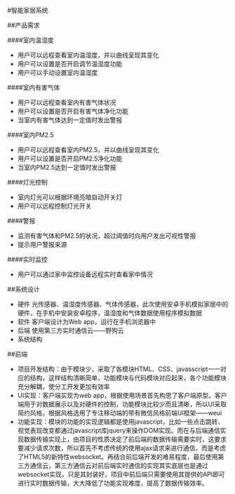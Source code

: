 #智能家居系统

##产品需求

####室内温湿度
 - 用户可以远程查看室内温湿度，并以曲线呈现其变化
 - 用户可以设置是否开启调节温湿度功能
 - 用户可以手动设置室内温湿度

####室内有害气体

 - 用户可以远程查看室内有害气体状况
 - 用户可以设置是否开启有害气体净化功能
 - 当室内有害气体达到一定值时发出警报

####室内PM2.5

 - 用户可以远程查看室内PM2.5，并以曲线呈现其变化
 - 用户可以设置是否开启PM2.5净化功能
 - 当室内PM2.5达到一定值时发出警报

####灯光控制

 - 室内灯光可以根据环境亮暗自动开关灯
 - 用户可以远程控制灯光开关

####警报

 - 监测有害气体和PM2.5的状况，超过阈值时向用户发出可视性警报
 - 提示用户警报来源

####实时监控

 - 用户可以通过家中监控设备远程实时查看家中情况

##系统设计

 - 硬件 光传感器、温湿度传感器、气体传感器，此次使用安卓手机模拟家居中的硬件，在手机中安装安卓程序，温湿度和气体数据使用程序模拟数据
 - 软件 客户端设计为Web app，运行在手机浏览器中
 - 后端 使用第三方实时通信云——野狗云
 - 系统结构

##前端

 - 项目开发结构：由于模块少，采取了各模块HTML、CSS、javasscript一一对应的结构，这样结构清晰简单，功能模块与代码模块对应起来，各个功能模块充分解耦，使分工开发更加有效率
 - UI实现：客户端实现为web
   app，根据使用场景首先构思了客户端原型。客户端用于对数据展示以及对硬件的控制，功能模块比较少而且清晰，所以UI采取简约风格，根据风格选用了专注移动端的带有微信风格前端UI框架——weui
 - 功能实现：模块的功能的实现逻辑都是使用javascript，比如一些点击跳转、视觉表现改变都通过javascript库jquery来操作DOM实现。而在与后端通信实现数据传输实现上，由项目的性质决定了前后端的数据传输需要实时，这要求要减少请求次数，所以首先不考虑传统的使用ajax请求来进行通信，而是考虑了HTML5的新特性websocket。再结合前后端开发的难易程度，最后使用第三方通信云，第三方通信云对前后端实时通信的实现其实底层也是通过websocket实现，只是其封装好，项目中前后端只需要使用其提供的API即可进行实时数据传输，大大降低了功能实现难度，提高了数据传输效率。
